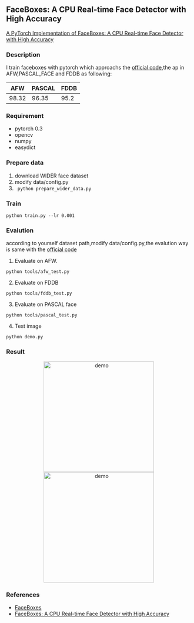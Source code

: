 ## FaceBoxes: A CPU Real-time Face Detector with High Accuracy ##
[A PyTorch Implementation of FaceBoxes: A CPU Real-time Face Detector with High Accuracy](https://arxiv.org/pdf/1708.05234.pdf)


### Description
I train faceboxes with pytorch which approachs the [official code](https://github.com/sfzhang15/FaceBoxes),the ap in AFW,PASCAL_FACE and FDDB as following:

| 	AFW     |   PASCAL	|   FDDB   |
| --------- |-----------| ---------|
|	98.32   |    96.35  |  95.2	   |

### Requirement
* pytorch 0.3 
* opencv 
* numpy 
* easydict

### Prepare data 
1. download WIDER face dataset
2. modify data/config.py 
3. ``` python prepare_wider_data.py```

### Train 
``` 
python train.py --lr 0.001
```

### Evalution
according to yourself dataset path,modify data/config.py,the evalution way is same with the [official code](https://github.com/sfzhang15/FaceBoxes)
1. Evaluate on AFW.
```
python tools/afw_test.py
```
2. Evaluate on FDDB 
```
python tools/fddb_test.py
```
3. Evaluate on PASCAL  face 
``` 
python tools/pascal_test.py
```
4. Test image
```
python demo.py
```

### Result
<div align="center">
<img src="https://github.com/yxlijun/DSFD.pytorch/blob/master/tmp/0_Parade_marchingband_1_488.jpg" height="300px" alt="demo" >
<img src="https://github.com/yxlijun/DSFD.pytorch/blob/master/tmp/0_Parade_marchingband_1_20.jpg" height="300px" alt="demo" >
</div>


### References
* [FaceBoxes](https://github.com/sfzhang15/FaceBoxes)
* [FaceBoxes: A CPU Real-time Face Detector with High Accuracy](https://arxiv.org/pdf/1708.05234.pdf)

